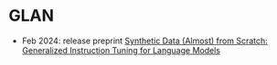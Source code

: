 # GLAN

- Feb 2024: release preprint [Synthetic Data (Almost) from Scratch: Generalized Instruction Tuning for Language Models](https://arxiv.org/abs/2402.13064)
